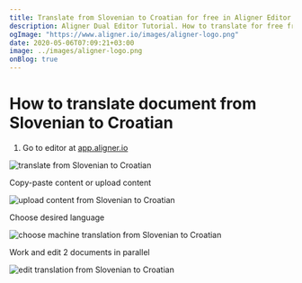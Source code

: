 ```yaml
---
title: Translate from Slovenian to Croatian for free in Aligner Editor
description: Aligner Dual Editor Tutorial. How to translate for free from Slovenian to Croatian. Aligner is multilingual document management platform. 
ogImage: "https://www.aligner.io/images/aligner-logo.png"
date: 2020-05-06T07:09:21+03:00
image: ../images/aligner-logo.png
onBlog: true
---
```


# How to translate document from Slovenian to Croatian

1. Go to editor at [app.aligner.io](https://app.aligner.io "Aligner App web page")

![translate from Slovenian to Croatian](../aligner-blank-editor.png "translate from Slovenian to Croatian")

Copy-paste content or upload content

![upload content from Slovenian to Croatian](../aligner-uploaded-document.png "upload content from Slovenian to Croatian")

Choose desired language

![choose machine translation from Slovenian to Croatian](../aligner-language-dropdown.png "choose machine translation from Slovenian to Croatian")

Work and edit 2 documents in parallel

![edit translation from Slovenian to Croatian](../aligner-double-sitded-editor.png "edit translation from Slovenian to Croatian")


